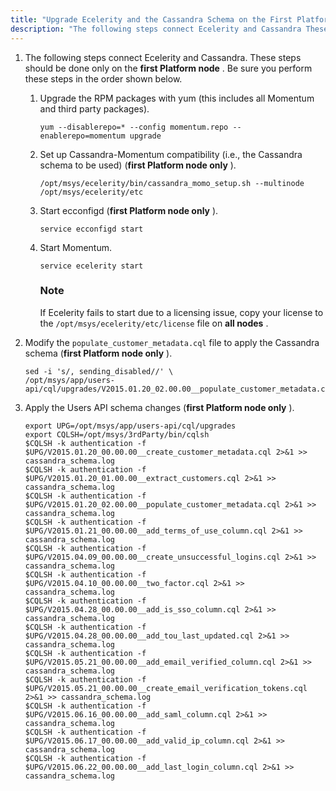 ```yaml
---
title: "Upgrade Ecelerity and the Cassandra Schema on the First Platform Node"
description: "The following steps connect Ecelerity and Cassandra These steps should be done only on the first Platform node Be sure you perform these steps in the order shown below Upgrade the RPM packages with yum this includes all Momentum and third party packages Set up Cassandra Momentum compatibility i e..."
---
```


1.  The following steps connect Ecelerity and Cassandra. These steps should be done only on the **first Platform node** . Be sure you perform these steps in the order shown below.

    1.  Upgrade the RPM packages with yum (this includes all Momentum and third party packages).

        `yum --disablerepo=* --config momentum.repo --enablerepo=momentum upgrade`
    2.  Set up Cassandra-Momentum compatibility (i.e., the Cassandra schema to be used) (**first Platform node only** ).

        `/opt/msys/ecelerity/bin/cassandra_momo_setup.sh --multinode /opt/msys/ecelerity/etc`
    3.  Start ecconfigd (**first Platform node only** ).

        `service ecconfigd start`
    4.  Start Momentum.

        `service ecelerity start`
        ### Note

        If Ecelerity fails to start due to a licensing issue, copy your license to the `/opt/msys/ecelerity/etc/license` file on **all nodes** .

2.  Modify the `populate_customer_metadata.cql` file to apply the Cassandra schema (**first Platform node only** ).

    ```
    sed -i 's/, sending_disabled//' \
    /opt/msys/app/users-api/cql/upgrades/V2015.01.20_02.00.00__populate_customer_metadata.cql
    ```

3.  Apply the Users API schema changes (**first Platform node only** ).

    ```
    export UPG=/opt/msys/app/users-api/cql/upgrades
    export CQLSH=/opt/msys/3rdParty/bin/cqlsh
    $CQLSH -k authentication -f $UPG/V2015.01.20_00.00.00__create_customer_metadata.cql 2>&1 >> cassandra_schema.log
    $CQLSH -k authentication -f $UPG/V2015.01.20_01.00.00__extract_customers.cql 2>&1 >> cassandra_schema.log
    $CQLSH -k authentication -f $UPG/V2015.01.20_02.00.00__populate_customer_metadata.cql 2>&1 >> cassandra_schema.log
    $CQLSH -k authentication -f $UPG/V2015.01.21_00.00.00__add_terms_of_use_column.cql 2>&1 >> cassandra_schema.log
    $CQLSH -k authentication -f $UPG/V2015.04.09_00.00.00__create_unsuccessful_logins.cql 2>&1 >> cassandra_schema.log
    $CQLSH -k authentication -f $UPG/V2015.04.10_00.00.00__two_factor.cql 2>&1 >> cassandra_schema.log
    $CQLSH -k authentication -f $UPG/V2015.04.28_00.00.00__add_is_sso_column.cql 2>&1 >> cassandra_schema.log
    $CQLSH -k authentication -f $UPG/V2015.04.28_00.00.00__add_tou_last_updated.cql 2>&1 >> cassandra_schema.log
    $CQLSH -k authentication -f $UPG/V2015.05.21_00.00.00__add_email_verified_column.cql 2>&1 >> cassandra_schema.log
    $CQLSH -k authentication -f $UPG/V2015.05.21_00.00.00__create_email_verification_tokens.cql 2>&1 >> cassandra_schema.log
    $CQLSH -k authentication -f $UPG/V2015.06.16_00.00.00__add_saml_column.cql 2>&1 >> cassandra_schema.log
    $CQLSH -k authentication -f $UPG/V2015.06.17_00.00.00__add_valid_ip_column.cql 2>&1 >> cassandra_schema.log
    $CQLSH -k authentication -f $UPG/V2015.06.22_00.00.00__add_last_login_column.cql 2>&1 >> cassandra_schema.log
    ```